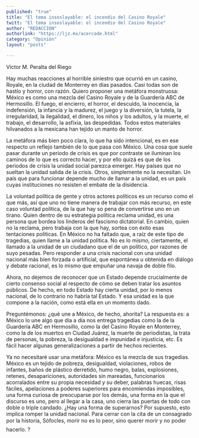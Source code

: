 ```yaml
---
published: "true"
title: "El tema insoslayable: el incendio del Casino Royale"
twitt: "El tema insoslayable: el incendio del Casino Royale"
author: "REDACCION"
authorlink: "https://ljz.mx/acercade.html"
category: "Opinión"
layout: "posts"

---
```



  Víctor M. Peralta del Riego



Hay muchas reacciones al horrible siniestro que ocurrió en un casino, Royale, en la ciudad de Monterrey en días pasados. Casi todas son de hastío y horror, con razón. Quiero proponer una metáfora monstruosa: México es como una mezcla del Casino Royale y de la Guardería ABC de Hermosillo. El fuego, el encierro, el horror, el descuido, la inocencia, la indefensión, la infancia y la madurez, el juego y la diversión, la tutela, la irregularidad, la ilegalidad, el dinero, los niños y los adultos, y la muerte, el trabajo, el desarrollo, la asfixia, las despedidas. Todos estos materiales hilvanados a la mexicana han tejido un manto de horror.  

  La metáfora más bien poco clara, lo que ha sido intencional, es en ese respecto un reflejo también de lo que pasa con México. Una cosa que suele pasar durante un periodo de crisis es que por contraste se iluminan los caminos de lo que es correcto hacer, y por ello quizá es que de los periodos de crisis la unidad social parezca emerger. Hay países que no sueltan la unidad salida de la crisis. Otros, simplemente no la necesitan. Un país que para funcionar depende mucho de llamar a la unidad, es un país cuyas instituciones no resisten el embate de la disidencia.



  La voluntad política de gente y otros actores políticos es un recurso como el que más, así que uno no tiene manera de trabajar con más recurso, en este caso voluntad política, de la que hay so pena de convertirse uno en un tirano. Quien dentro de su estrategia política reclama unidad, es una persona que bordea los linderos del fascismo dictatorial. En cambio, quien no la reclama, pero trabaja con la que hay, sortea con éxito esas tentaciones políticas. En México no ha faltado que, a raíz de este tipo de tragedias, quien llame a la unidad política. No es lo mismo, ciertamente, el llamado a la unidad de un ciudadano que el de un político, por razones de suyo pesadas. Pero responder a una crisis nacional con una unidad nacional más bien forzada o artificial, que espontánea u obtenida en diálogo y debate racional, es lo mismo que empuñar una navaja de doble filo.



  Ahora, no dejemos de reconocer que un Estado depende crucialmente de cierto consenso social al respecto de cómo se deben tratar los asuntos públicos. De hecho, en todo Estado hay cierta unidad, por lo menos nacional, de lo contrario no habría tal Estado. Y esa unidad es la que compone a la nación, como está ella en un momento dado.



  Preguntémonos: ¿qué une a México, de hecho, ahorita? La respuesta es: a México lo une algo que día a día nos entrega tragedias como la de la Guardería ABC en Hermosillo, como la del Casino Royale en Monterrey, como la de los muertos en Ciudad Juárez, la muerte de periodistas, la trata de personas, la pobreza, la desigualdad e impunidad e injusticia, etc. Es fácil hacer algunas generalizaciones a partir de hechos recientes.



  Ya no necesitaré usar una metáfora: México es la mezcla de sus tragedias. México es un tejido de pobreza, desigualdad, violaciones, robos de infantes, baños de plástico derretido, humo negro, balas, explosiones, retenes, desapariciones, autoridades sin mareadas, funcionarios acorralados entre su propia necesidad y su deber, palabras huecas, risas fáciles, apelaciones a poderes superiores para encomiendas imposibles, una forma curiosa de preocuparse por los demás, una forma en la que el discurso es uno, pero al llegar a la casa, uno cierra las puertas de todo con doble o triple candado. ¿Hay una forma de superarnos? Por supuesto, esto implica romper la unidad nacional. Para cerrar con la cita de un consagrado por la historia, Sófocles, morir no es lo peor, sino querer morir y no poder hacerlo. ?

